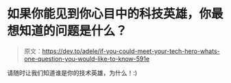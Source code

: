# 如果你能见到你心目中的科技英雄，你最想知道的问题是什么？

> 原文：<https://dev.to/adele/if-you-could-meet-your-tech-hero-whats-one-question-you-would-like-to-know-591e>

请随时让我们知道谁是你的技术英雄，为什么！:)